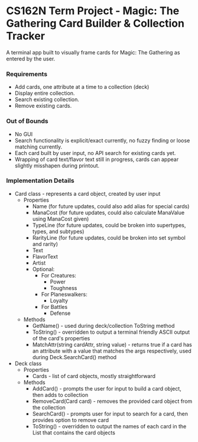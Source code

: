 # CS162N Term Project - Magic: The Gathering Card Builder & Collection Tracker #
A terminal app built to visually frame cards for Magic: The Gathering as entered by the user.

### Requirements ###
- Add cards, one attribute at a time to a collection (deck)
- Display entire collection.
- Search existing collection.
- Remove existing cards.

### Out of Bounds ###
- No GUI
- Search functionality is explicit/exact currently, no fuzzy finding or loose matching currently.
- Each card built by user input, no API search for existing cards yet.
- Wrapping of card text/flavor text still in progress, cards can appear slightly misshapen during printout.
### Implementation Details ###
- Card class - represents a card object, created by user input
  - Properties
      - Name (for future updates, could also add alias for special cards)
      - ManaCost (for future updates, could also calculate ManaValue using ManaCost given)
      - TypeLine (for future updates, could be broken into supertypes, types, and subtypes)
      - RarityLine (for future updates, could be broken into set symbol and rarity)
      - Text
      - FlavorText
      - Artist
      - Optional:
        - For Creatures:
          - Power
          - Toughness
        - For Planeswalkers:
          - Loyalty
        - For Battles
          - Defense
  - Methods
    - GetName() - used during deck/collection ToString method
    - ToString() - overridden to output a terminal friendly ASCII output of the card's properties
    - MatchAttr(string cardAttr, string value) - returns true if a card has an attribute with a value that matches the args respectively, used during Deck.SearchCard() method
- Deck class
  - Properties
    - Cards - list of card objects, mostly straightforward
  - Methods
    - AddCard() - prompts the user for input to build a card object, then adds to collection
    - RemoveCard(Card card) - removes the provided card object from the collection
    - SearchCard() - prompts user for input to search for a card, then provides option to remove card
    - ToString() - overridden to output the names of each card in the List that contains the card objects